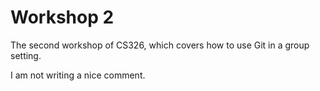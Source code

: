 # Workshop 2

The second workshop of CS326, which covers how to use Git in a group setting.

I am not writing a nice comment.

